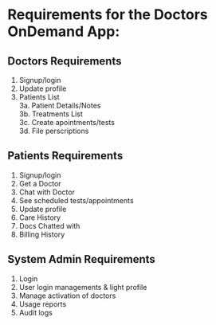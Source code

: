 # Requirements for the Doctors OnDemand App:

**Doctors Requirements**
---
1. Signup/login		
2. Update profile		
3. Patients List		
  3a. Patient Details/Notes 		
  3b. Treatments List		
  3c. Create apointments/tests		
  3d. File perscriptions								

**Patients Requirements**
--- 
1. Signup/login		
2. Get a Doctor		
3. Chat with Doctor		
4. See scheduled tests/appointments		
5. Update profile		
6. Care History		
7. Docs Chatted with		
8. Billing History							

**System Admin Requirements**
--- 
1. Login		
2. User login managements & light profile		
3. Manage activation of doctors		
4. Usage reports		
5. Audit logs		

